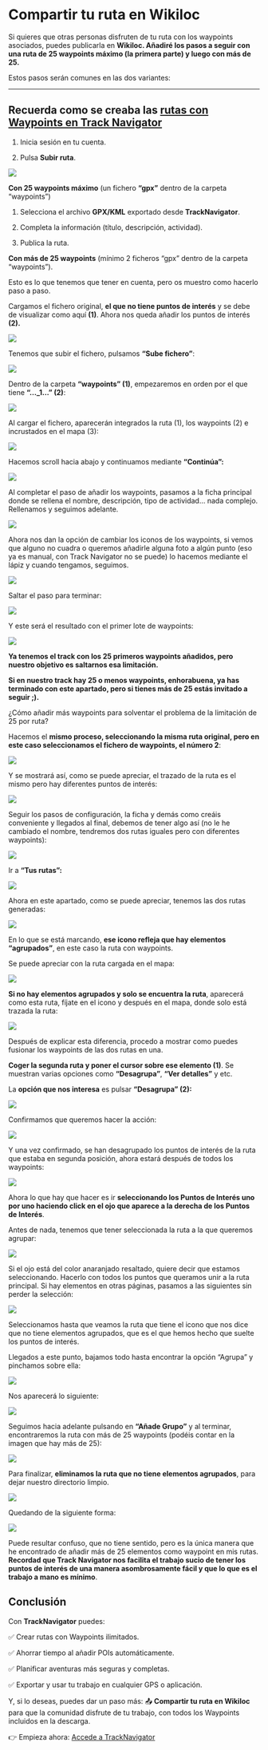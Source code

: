 # Compartir tu ruta en Wikiloc

Si quieres que otras personas disfruten de tu ruta con los waypoints asociados, puedes publicarla en **Wikiloc. Añadiré los pasos a seguir con una ruta de 25 waypoints máximo (la primera parte) y luego con más de 25.**

Estos pasos serán comunes en las dos variantes:

---

## Recuerda como se creaba las [rutas con Waypoints en Track Navigator](/tutorials/basic)

1. Inicia sesión en tu cuenta.

2. Pulsa **Subir ruta**.

<img src="https://cdn-images-1.medium.com/max/3352/1*ssW1-88BWzXCriAeugEEWw.png" class="tutorial-img" />

**Con 25 waypoints máximo** (un fichero **“gpx”** dentro de la carpeta “waypoints”)

1. Selecciona el archivo **GPX/KML** exportado desde **TrackNavigator**.

2. Completa la información (título, descripción, actividad).

3. Publica la ruta.

**Con más de 25 waypoints** (mínimo 2 ficheros “gpx” dentro de la carpeta “waypoints”).

Esto es lo que tenemos que tener en cuenta, pero os muestro como hacerlo paso a paso.

Cargamos el fichero original, **el que no tiene puntos de interés** y se debe de visualizar como aquí **(1)**. Ahora nos queda añadir los puntos de interés **(2).**

<img src="https://cdn-images-1.medium.com/max/2038/1*G3ifDksGyzR34VHnPoiOPw.png" class="tutorial-img" />

Tenemos que subir el fichero, pulsamos **“Sube fichero”**:

<img src="https://cdn-images-1.medium.com/max/2000/1*4LHgTxGsZtejGOPw85DxuQ.png" class="tutorial-img" />

Dentro de la carpeta **“waypoints” (1)**, empezaremos en orden por el que tiene **“…\_1…” (2)**:

<img src="https://cdn-images-1.medium.com/max/2000/1*hKqxCtq5ojPUPz6EhBn7-A.png" class="tutorial-img" />

Al cargar el fichero, aparecerán integrados la ruta (1), los waypoints (2) e incrustados en el mapa (3):

<img src="https://cdn-images-1.medium.com/max/2106/1*TZSEy1QuXbHczgic6iY2uA.png" class="tutorial-img" />

Hacemos scroll hacia abajo y continuamos mediante **“Continúa”:**

<img src="https://cdn-images-1.medium.com/max/2086/1*HG9t1JqpYxJBGZSoXr-VKw.png" class="tutorial-img" />

Al completar el paso de añadir los waypoints, pasamos a la ficha principal donde se rellena el nombre, descripción, tipo de actividad… nada complejo. Rellenamos y seguimos adelante.

<img src="https://cdn-images-1.medium.com/max/2012/1*bvLejrENQg3BPxdgB1YabQ.png" class="tutorial-img" />

Ahora nos dan la opción de cambiar los iconos de los waypoints, si vemos que alguno no cuadra o queremos añadirle alguna foto a algún punto (eso ya es manual, con Track Navigator no se puede) lo hacemos mediante el lápiz y cuando tengamos, seguimos.

<img src="https://cdn-images-1.medium.com/max/2318/1*qYm9P5XJproPpz0xAfstZg.png" class="tutorial-img" />

Saltar el paso para terminar:

<img src="https://cdn-images-1.medium.com/max/2146/1*9QtvC2dztg70Z_2qv-JHPw.png" class="tutorial-img" />

Y este será el resultado con el primer lote de waypoints:

<img src="https://cdn-images-1.medium.com/max/2000/1*TIGQb5E0phw7A1iGoNv08Q.png" class="tutorial-img" />

**Ya tenemos el track con los 25 primeros waypoints añadidos, pero nuestro objetivo es saltarnos esa limitación.**

**Si en nuestro track hay 25 o menos waypoints, enhorabuena, ya has terminado con este apartado, pero si tienes más de 25 estás invitado a seguir ;).**

¿Cómo añadir más waypoints para solventar el problema de la limitación de 25 por ruta?

Hacemos el **mismo proceso, seleccionando la misma ruta original, pero en este caso seleccionamos el fichero de waypoints, el número 2**:

<img src="https://cdn-images-1.medium.com/max/2000/1*SsCehesy3oCrx4rgCRsURg.png" class="tutorial-img" />

Y se mostrará así, como se puede apreciar, el trazado de la ruta es el mismo pero hay diferentes puntos de interés:

<img src="https://cdn-images-1.medium.com/max/2000/1*bejJPwPdhP__sYmqoAq7ig.png" class="tutorial-img" />

Seguir los pasos de configuración, la ficha y demás como creáis conveniente y llegados al final, debemos de tener algo así (no le he cambiado el nombre, tendremos dos rutas iguales pero con diferentes waypoints):

<img src="https://cdn-images-1.medium.com/max/2000/1*ZR4ZMYd4i5ebTM_NLBGsFA.png" class="tutorial-img" />

Ir a **“Tus rutas”:**

<img src="https://cdn-images-1.medium.com/max/2000/1*vXiSuWyuR3bMoQRHv_XH6g.png" class="tutorial-img" />

Ahora en este apartado, como se puede apreciar, tenemos las dos rutas generadas:

<img src="https://cdn-images-1.medium.com/max/2000/1*H8K_CWal_C3xLa8K93CSwA.png" class="tutorial-img" />

En lo que se está marcando, **ese icono refleja que hay elementos “agrupados”**, en este caso la ruta con waypoints.

Se puede apreciar con la ruta cargada en el mapa:

<img src="https://cdn-images-1.medium.com/max/3312/1*Ifnsy5IupVa0fu3D57OV5Q.png" class="tutorial-img" />

**Si no hay elementos agrupados y solo se encuentra la ruta**, aparecerá como esta ruta, fíjate en el icono y después en el mapa, donde solo está trazada la ruta:

<img src="https://cdn-images-1.medium.com/max/3056/1*K-4pezMyRn5fHxMadNjxoA.png" class="tutorial-img" />

Después de explicar esta diferencia, procedo a mostrar como puedes fusionar los waypoints de las dos rutas en una.

**Coger la segunda ruta y poner el cursor sobre ese elemento (1)**. Se muestran varias opciones como **“Desagrupa”**, **“Ver detalles”** y etc.

La **opción que nos interesa** es pulsar **“Desagrupa” (2):**

<img src="https://cdn-images-1.medium.com/max/2000/1*GCDxHLjm3kTGAyyPu-PneA.png" class="tutorial-img" />

Confirmamos que queremos hacer la acción:

<img src="https://cdn-images-1.medium.com/max/2000/1*-wDvzz_6m3Rv-AS4lNpYew.png" class="tutorial-img" />

Y una vez confirmado, se han desagrupado los puntos de interés de la ruta que estaba en segunda posición, ahora estará después de todos los waypoints:

<img src="https://cdn-images-1.medium.com/max/2000/1*rqDJmzJLmW0Ql-mejxECGQ.png" class="tutorial-img" />

Ahora lo que hay que hacer es ir **seleccionando los Puntos de Interés uno por uno haciendo click en el ojo que aparece a la derecha de los Puntos de Interés**.

Antes de nada, tenemos que tener seleccionada la ruta a la que queremos agrupar:

<img src="https://cdn-images-1.medium.com/max/2000/1*yMtScvETI001uhOHZDDhFw.png" class="tutorial-img" />

Si el ojo está del color anaranjado resaltado, quiere decir que estamos seleccionando. Hacerlo con todos los puntos que queramos unir a la ruta principal. Si hay elementos en otras páginas, pasamos a las siguientes sin perder la selección:

<img src="https://cdn-images-1.medium.com/max/2000/1*vNpa09C3s8uun3-0lw8upQ.png" class="tutorial-img" />

Seleccionamos hasta que veamos la ruta que tiene el icono que nos dice que no tiene elementos agrupados, que es el que hemos hecho que suelte los puntos de interés.

Llegados a este punto, bajamos todo hasta encontrar la opción “Agrupa” y pinchamos sobre ella:

<img src="https://cdn-images-1.medium.com/max/2000/1*r4ddEKJgQvKGlpK7iOBjkA.png" class="tutorial-img" />

Nos aparecerá lo siguiente:

<img src="https://cdn-images-1.medium.com/max/2192/1*sDBLnoJ0vhpW9wKgmUqkag.png" class="tutorial-img" />

Seguimos hacia adelante pulsando en **“Añade Grupo”** y al terminar, encontraremos la ruta con más de 25 waypoints (podéis contar en la imagen que hay más de 25):

<img src="https://cdn-images-1.medium.com/max/3236/1*IS6XzonVB-YCfjuxhSmAmg.png" class="tutorial-img" />

Para finalizar, **eliminamos la ruta que no tiene elementos agrupados**, para dejar nuestro directorio limpio.

<img src="https://cdn-images-1.medium.com/max/2000/1*C2Ti6axBY5pHJV_BHjfkkQ.png" class="tutorial-img" />

Quedando de la siguiente forma:

<img src="https://cdn-images-1.medium.com/max/3292/1*gKc98PT4F_W8F2vUjs34pQ.png" class="tutorial-img" />

Puede resultar confuso, que no tiene sentido, pero es la única manera que he encontrado de añadir más de 25 elementos como waypoint en mis rutas. **Recordad que Track Navigator nos facilita el trabajo sucio de tener los puntos de interés de una manera asombrosamente fácil y que lo que es el trabajo a mano es mínimo**.

## Conclusión

Con **TrackNavigator** puedes:

✅ Crear rutas con Waypoints ilimitados.

✅ Ahorrar tiempo al añadir POIs automáticamente.

✅ Planificar aventuras más seguras y completas.

✅ Exportar y usar tu trabajo en cualquier GPS o aplicación.

Y, si lo deseas, puedes dar un paso más:
📤 **Compartir tu ruta en Wikiloc** para que la comunidad disfrute de tu trabajo, con todos los Waypoints incluidos en la descarga.

👉 Empieza ahora: [Accede a TrackNavigator](https://tracknavigator.github.io/app)
